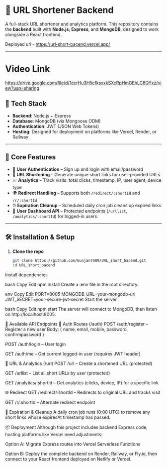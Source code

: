 # 🔗 URL Shortener Backend

A full-stack URL shortener and analytics platform. This repository contains the **backend** built with **Node.js**, **Express**, and **MongoDB**, designed to work alongside a React frontend.

Deployed url - https://url-short-bacend.vercel.app/

---
# Video Link

https://drive.google.com/file/d/1ecrHu3H5cfksxxkSXcRpHmGEhLC8QYxz/view?usp=sharing


## 🧩 Tech Stack

- **Backend**: Node.js + Express
- **Database**: MongoDB (via Mongoose ODM)
- **Authentication**: JWT (JSON Web Tokens)
- **Hosting**: Designed for deployment on platforms like Vercel, Render, or Railway

---

## 🚀 Core Features

- 🔐 **User Authentication** – Sign up and login with email/password
- 🔗 **URL Shortening** – Generate unique short links for user-provided URLs
- 📈 **Analytics** – Track visits: total clicks, timestamp, IP, user agent, device type
- 🌍 **Redirect Handling** – Supports both `/redirect/:shortId` and `/r/:shortId`
- ⏰ **Expiration Cleanup** – Scheduled daily cron job cleans up expired links
- 👤 **User Dashboard API** – Protected endpoints (`/urllist`, `/analytics/:shortId`) for logged-in users

---

## 🛠 Installation & Setup

1. **Clone the repo**
   ```bash
   git clone https://github.com/Gunjan7009/URL_short_bacend.git
   cd URL_short_bacend
Install dependencies

bash
Copy
Edit
npm install
Create a .env file in the root directory:

env
Copy
Edit
PORT=8005
MONGODB_URL=your-mongodb-uri
JWT_SECRET=your-secure-jwt-secret
Start the server

bash
Copy
Edit
npm start
The server will connect to MongoDB, then listen on http://localhost:8005.

🧭 Available API Endpoints
🔐 Auth Routes (/auth)
POST /auth/register – Register a new user
Body: { name, email, mobile, password, confirmpassword }

POST /auth/login – User login

GET /auth/me – Get current logged-in user (requires JWT header)

🔗 URL & Analytics (/url)
POST /url – Create a shortened URL (protected)

GET /urllist – List all short URLs by user (protected)

GET /analytics/:shortId – Get analytics (clicks, device, IP) for a specific link

🌐 Redirect
GET /redirect/:shortId – Redirects to original URL and tracks visit

GET /r/:shortId – Alternate redirect endpoint

📅 Expiration & Cleanup
A daily cron job runs (0:00 UTC) to remove any short links whose expiresAt timestamp has passed.

📦 Deployment
Although this project includes backend Express code, hosting platforms like Vercel need adjustments:

Option A: Migrate Express routes into Vercel Serverless Functions

Option B: Deploy the complete backend on Render, Railway, or Fly.io, then connect to your React frontend deployed on Netlify or Vercel.

